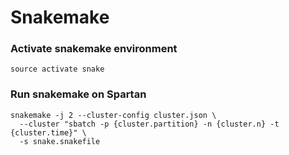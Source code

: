 Snakemake
=========

### Activate snakemake environment
```
source activate snake
```

### Run snakemake on Spartan
```
snakemake -j 2 --cluster-config cluster.json \
  --cluster "sbatch -p {cluster.partition} -n {cluster.n} -t {cluster.time}" \
  -s snake.snakefile
```
